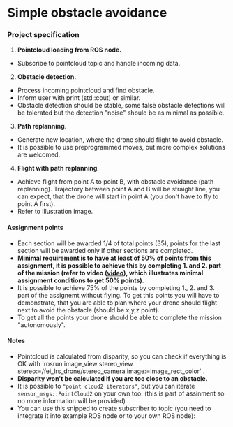 # Simple obstacle avoidance
### **Project specification**

1. __Pointcloud loading from ROS node.__ 
- Subscribe to pointcloud topic and handle incoming data. 
2. __Obstacle detection.__
- Process incoming pointcloud and find obstacle. 
- Inform user with print (std::cout) or similar.
- Obstacle detection should be stable, some false obstacle detections will be tolerated but the detection "noise" should be as minimal as possible.
3. __Path replanning__. 
- Generate new location, where the drone should flight to avoid obstacle. 
- It is possible to use preprogrammed moves, but more complex solutions are welcomed. 
4. __Flight with path replanning__. 
- Achieve flight from point A to point B, with obstacle avoidance (path replanning). Trajectory between point A and B will be straight line, you can expect, that the drone will start in point A (you don't have to fly to point A first).
- Refer to illustration image.  

#### **Assignment points**
- Each section will be awarded 1/4 of total points (35), points for the last section will be awarded only if other sections are completed.
- **Minimal requirement is to have at least of 50% of points from this assignment, it is possible to achieve this by completing 1. and 2. part of the mission (refer to video ([video](resources/simple_obstacle_avoidance_minimal.mkv)), which illustrates minimal assignment conditions to get 50% points).**
- It is possible to achieve 75% of the points by completing 1., 2. and 3. part of the assignemt without flying. To get this points you will have to demonstrate, that you are able to plan where your drone should flight next to avoid the obstacle (should be x,y,z point).   
- To get all the points your drone should be able to complete the mission "autonomously". 

#### **Notes**
- Pointcloud is calculated from disparity, so you can check if everything is OK with 'rosrun image_view stereo_view stereo:=/fei_lrs_drone/stereo_camera image:=image_rect_color' .
- **Disparity won't be calculated if you are too close to an obstacle.**
- It is possible to `"point cloud2 iterators"`, but you can iterate `sensor_msgs::PointCloud2` on your own too. (this is part of assinment so no more information will be provided)
- You can use this snipped to create subscriber to topic (you need to integrate it into example ROS node or to your own ROS node): 
